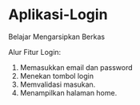 # Aplikasi-Login
Belajar Mengarsipkan Berkas

Alur Fitur Login:
1. Memasukkan email dan password
2. Menekan tombol login
3. Memvalidasi masukan.
4. Menampilkan halaman home.
